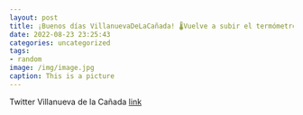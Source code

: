 ```yaml
---
layout: post
title: ¡Buenos días VillanuevaDeLaCañada! 🌡️Vuelve a subir el termómetro. @AEMET_Madrid  ha activado un aviso amarillo por altas tempe...
date: 2022-08-23 23:25:43
categories: uncategorized
tags:
- random
image: /img/image.jpg
caption: This is a picture
---
```

Twitter Villanueva de la Cañada [link](https://twitter.com/AytoVDLCanada/status/1561979700016193537)
